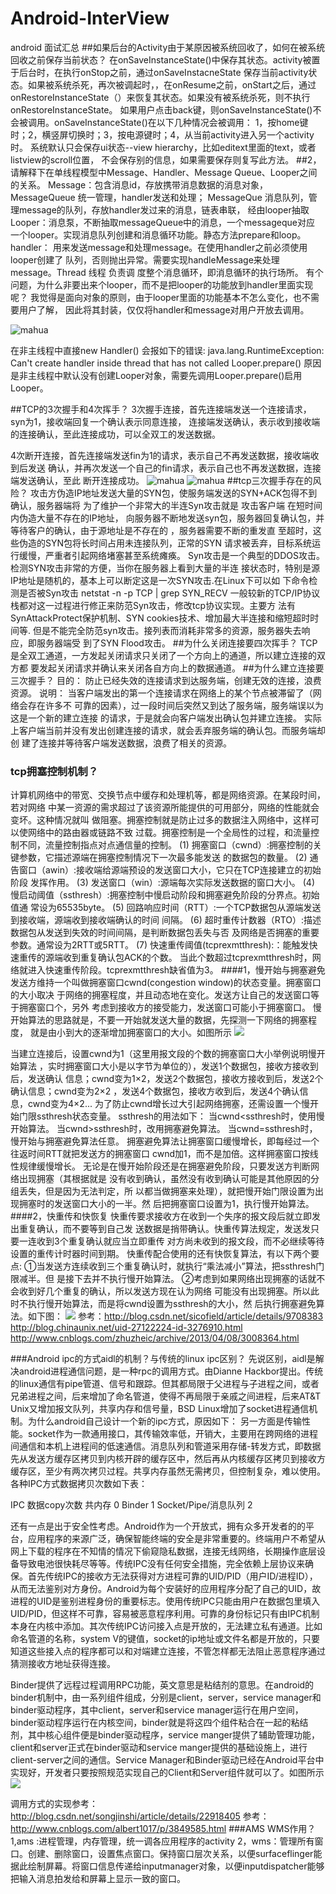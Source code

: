 # Android-InterView
android 面试汇总
##如果后台的Activity由于某原因被系统回收了，如何在被系统回收之前保存当前状态？
在onSaveInstanceState()中保存其状态。activity被置于后台时，在执行onStop之前，通过onSaveInstacneState
保存当前activity状态。如果被系统杀死，再次被调起时，，在onResume之前，onStart之后，通过
onRestoreInstanceState（）来恢复其状态。如果没有被系统杀死，则不执行onRestoreInstanceState。
如果用户点击back键，则onSaveInstanceState()不会被调用。onSaveInstanceState()在以下几种情况会被调用：
1，按home键时；2，横竖屏切换时；3，按电源键时；4，从当前activity进入另一个activity时。
系统默认只会保存ui状态--view hierarchy，比如editext里面的text，或者listview的scroll位置，
不会保存别的信息，如果需要保存则复写此方法。
##2，请解释下在单线程模型中Message、Handler、Message Queue、Looper之间的关系。
Message：包含消息id，存放携带消息数据的消息对象，MessageQueue
统一管理，handler发送和处理；
MessageQue 消息队列，管理message的队列，存放handler发过来的消息，链表串联，
经由looper抽取
Looper：消息泵，不断抽取messageQueue中的消息，一个messageque对应
一个looper。实现消息队列创建和消息循环功能。静态方法prepare和loop。
handler： 用来发送message和处理message。在使用handler之前必须使用looper创建了
队列，否则抛出异常。需要实现handleMessage来处理message。Thread 线程 负责调
度整个消息循环，即消息循环的执行场所。
有个问题，为什么非要出来个looper，而不是把looper的功能放到handler里面实现呢？
我觉得是面向对象的原则，由于looper里面的功能基本不怎么变化，也不需要用户了解，
因此将其封装，仅仅将handler和message对用户开放去调用。

![mahua]( https://github.com/paceboy/Android-InterView/blob/master/handler-howtowork.png)

在非主线程中直接new Handler() 会报如下的错误:  java.lang.RuntimeException: Can't create handler inside thread that has not called Looper.prepare() 
原因是非主线程中默认没有创建Looper对象，需要先调用Looper.prepare()启用Looper。 

##TCP的3次握手和4次挥手？
3次握手连接，首先连接端发送一个连接请求，syn为1，接收端回复一个确认表示同意连接，
连接端发送确认，表示收到接收端的连接确认，至此连接成功，可以全双工的发送数据。

4次断开连接，首先连接端发送fin为1的请求，表示自己不再发送数据，接收端收到后发送
确认，并再次发送一个自己的fin请求，表示自己也不再发送数据，连接端发送确认，至此
断开连接成功。
![mahua](https://github.com/paceboy/Android-InterView/blob/master/tcpconnect.png)
![mahua](https://github.com/paceboy/Android-InterView/blob/master/tcpdisconnect.png)
##tcp三次握手存在的风险？
攻击方伪造IP地址发送大量的SYN包，使服务端发送的SYN+ACK包得不到确认，服务器端将
为了维护一个非常大的半连Syn攻击就是 攻击客户端 在短时间内伪造大量不存在的IP地址，
向服务器不断地发送syn包，服务器回复确认包，并等待客户的确认，由于源地址是不存在的
，服务器需要不断的重发直 至超时，这些伪造的SYN包将长时间占用未连接队列，正常的SYN
请求被丢弃，目标系统运行缓慢，严重者引起网络堵塞甚至系统瘫痪。
Syn攻击是一个典型的DDOS攻击。检测SYN攻击非常的方便，当你在服务器上看到大量的半连
接状态时，特别是源IP地址是随机的，基本上可以断定这是一次SYN攻击.在Linux下可以如
下命令检测是否被Syn攻击
netstat -n -p TCP | grep SYN_RECV
一般较新的TCP/IP协议栈都对这一过程进行修正来防范Syn攻击，修改tcp协议实现。主要方
法有SynAttackProtect保护机制、SYN cookies技术、增加最大半连接和缩短超时时间等.
但是不能完全防范syn攻击。接列表而消耗非常多的资源，服务器失去响应，即服务器端受
到了SYN Flood攻击。
##为什么关闭连接要四次挥手？
TCP是全双工通道，一方发起关闭请求只关闭了一个方向上的通道，所以建立连接的双方都
要发起关闭请求并确认来关闭各自方向上的数据通道。
##为什么建立连接要三次握手？
目的： 防止已经失效的连接请求到达服务端，创建无效的连接，浪费资源。
说明： 当客户端发出的第一个连接请求在网络上的某个节点被滞留了（网络会存在许多不
可靠的因素），过一段时间后突然又到达了服务端，服务端误以为这是一个新的建立连接
的请求，于是就会向客户端发出确认包并建立连接。
实际上客户端当前并没有发出创建连接的请求，就会丢弃服务端的确认包。而服务端却创
建了连接并等待客户端发送数据，浪费了相关的资源。
### tcp拥塞控制机制？
计算机网络中的带宽、交换节点中缓存和处理机等，都是网络资源。在某段时间，若对网络
中某一资源的需求超过了该资源所能提供的可用部分，网络的性能就会变坏。这种情况就叫
做阻塞。拥塞控制就是防止过多的数据注入网络中，这样可以使网络中的路由器或链路不致
过载。拥塞控制是一个全局性的过程，和流量控制不同，流量控制指点对点通信量的控制。
(1) 拥塞窗口（cwnd）:拥塞控制的关键参数，它描述源端在拥塞控制情况下一次最多能发送
的数据包的数量。 
(2) 通告窗口（awin）:接收端给源端预设的发送窗口大小，它只在TCP连接建立的初始阶段
发挥作用。 
(3) 发送窗口（win）:源端每次实际发送数据的窗口大小。 
(4) 慢启动阈值（ssthresh）:拥塞控制中慢启动阶段和拥塞避免阶段的分界点。初始值通
常设为65535byte。 
(5) 回路响应时间（RTT）:一个TCP数据包从源端发送到接收端，源端收到接收端确认的时间
间隔。 
(6) 超时重传计数器（RTO）:描述数据包从发送到失效的时间间隔，是判断数据包丢失与否
及网络是否拥塞的重要参数。通常设为2RTT或5RTT。 
(7) 快速重传阈值(tcprexmtthresh):：能触发快速重传的源端收到重复确认包ACK的个数。
当此个数超过tcprexmtthresh时，网络就进入快速重传阶段。tcprexmtthresh缺省值为3。 
####1，慢开始与拥塞避免
发送方维持一个叫做拥塞窗口cwnd(congestion window)的状态变量。拥塞窗口的大小取决
于网络的拥塞程度，并且动态地在变化。发送方让自己的发送窗口等于拥塞窗口个，另外
考虑到接收方的接受能力，发送窗口可能小于拥塞窗口。
慢开始算法的思路就是，不要一开始就发送大量的数据，先探测一下网络的拥塞程度，
就是由小到大的逐渐增加拥塞窗口的大小。如图所示
![](https://github.com/paceboy/Android-InterView/blob/master/tcp%E6%85%A2%E5%BC%80%E5%A7%8B.png)

当建立连接后，设置cwnd为1（这里用报文段的个数的拥塞窗口大小举例说明慢开始算法
，实时拥塞窗口大小是以字节为单位的），发送1个数据包，接收方接收到后，发送确认
信息；cwnd变为1×2，发送2个数据包，接收方接收到后，发送2个确认信息；cwnd变为2×2
，发送4个数据包，接收方收到后，发送4个确认信息，cwnd变为4×2...
为了防止cwnd增长过大引起网络拥塞，还需设置一个慢开始门限ssthresh状态变量。
ssthresh的用法如下：
当cwnd<ssthresh时，使用慢开始算法。
当cwnd>ssthresh时，改用拥塞避免算法。
当cwnd=ssthresh时，慢开始与拥塞避免算法任意。
拥塞避免算法让拥塞窗口缓慢增长，即每经过一个往返时间RTT就把发送方的拥塞窗口
cwnd加1，而不是加倍。这样拥塞窗口按线性规律缓慢增长。
无论是在慢开始阶段还是在拥塞避免阶段，只要发送方判断网络出现拥塞（其根据就是
没有收到确认，虽然没有收到确认可能是其他原因的分组丢失，但是因为无法判定，所
以都当做拥塞来处理），就把慢开始门限设置为出现拥塞时的发送窗口大小的一半。然
后把拥塞窗口设置为1，执行慢开始算法。
####2，快重传和快恢复
快重传要求接收方在收到一个失序的报文段后就立即发出重复确认，而不要等到自己发
送数据是捎带确认。快重传算法规定，发送发只要一连收到3个重复确认就应当立即重传
对方尚未收到的报文段，而不必继续等待设置的重传计时器时间到期。
快重传配合使用的还有快恢复算法，有以下两个要点:
①当发送方连续收到三个重复确认时，就执行“乘法减小”算法，把ssthresh门限减半。但
是接下去并不执行慢开始算法。
②考虑到如果网络出现拥塞的话就不会收到好几个重复的确认，所以发送方现在认为网络
可能没有出现拥塞。所以此时不执行慢开始算法，而是将cwnd设置为ssthresh的大小，然
后执行拥塞避免算法。如下图：
![](https://github.com/paceboy/Android-InterView/blob/master/tcp%E5%BF%AB%E9%87%8D%E4%BC%A0.png)
参考：http://blog.csdn.net/sicofield/article/details/9708383
      http://blog.chinaunix.net/uid-27122224-id-3276910.html
      http://www.cnblogs.com/zhuzheic/archive/2013/04/08/3008364.html
      
###Android ipc的方式aidl的机制？与传统的linux ipc区别？
先说区别，aidl是解决android进程通信问题，是一种rpc的调用方式。由Dianne Hackbor提出。传统的linux通信有pipe管道、信号和跟踪。但其都局限于父进程与子进程之间，或者兄弟进程之间，后来增加了命名管道，使得不再局限于亲戚之间进程，后来AT&T Unix又增加报文队列，共享内存和信号量，BSD Linux增加了socket进程通信机制。为什么android自己设计一个新的ipc方式，原因如下：
另一方面是传输性能。socket作为一款通用接口，其传输效率低，开销大，主要用在跨网络的进程间通信和本机上进程间的低速通信。消息队列和管道采用存储-转发方式，即数据先从发送方缓存区拷贝到内核开辟的缓存区中，然后再从内核缓存区拷贝到接收方缓存区，至少有两次拷贝过程。共享内存虽然无需拷贝，但控制复杂，难以使用。
各种IPC方式数据拷贝次数如下表：

IPC	数据copy次数
共内存	0
Binder	1
Socket/Pipe/消息队列	2
	
还有一点是出于安全性考虑。Android作为一个开放式，拥有众多开发者的的平台，应用程序的来源广泛，确保智能终端的安全是非常重要的。终端用户不希望从网上下载的程序在不知情的情况下偷窥隐私数据，连接无线网络，长期操作底层设备导致电池很快耗尽等等。传统IPC没有任何安全措施，完全依赖上层协议来确保。首先传统IPC的接收方无法获得对方进程可靠的UID/PID（用户ID/进程ID），从而无法鉴别对方身份。Android为每个安装好的应用程序分配了自己的UID，故进程的UID是鉴别进程身份的重要标志。使用传统IPC只能由用户在数据包里填入UID/PID，但这样不可靠，容易被恶意程序利用。可靠的身份标记只有由IPC机制本身在内核中添加。其次传统IPC访问接入点是开放的，无法建立私有通道。比如命名管道的名称，system V的键值，socket的ip地址或文件名都是开放的，只要知道这些接入点的程序都可以和对端建立连接，不管怎样都无法阻止恶意程序通过猜测接收方地址获得连接。

Binder提供了远程过程调用RPC功能，英文意思是粘结剂的意思。在android的binder机制中，由一系列组件组成，分别是client，server，service manager和binder驱动程序，其中client，server和service manager运行在用户空间，binder驱动程序运行在内核空间，binder就是将这四个组件粘合在一起的粘结剂，其中核心组件便是binder驱动程序，service manger提供了辅助管理功能，client和server正式在binder驱动和service manger提供的基础设施上，进行client-server之间的通信。Service Manager和Binder驱动已经在Android平台中实现好，开发者只要按照规范实现自己的Client和Server组件就可以了。如图所示
 ![](https://github.com/paceboy/Android-InterView/blob/master/aidl_structure.png)

调用方式的实现参考：http://blog.csdn.net/songjinshi/article/details/22918405
参考：http://www.cnblogs.com/albert1017/p/3849585.html
###AMS WMS作用？
1,ams :进程管理，内存管理，统一调各应用程序的activity
2，wms：管理所有窗口。创建、删除窗口，设置焦点窗口。保持窗口层次关系，以便surfaceflinger能据此绘制屏幕。将窗口信息传递给inputmanager对象，以便inputdispatcher能够把输入消息拍发给和屏幕上显示一致的窗口。            
